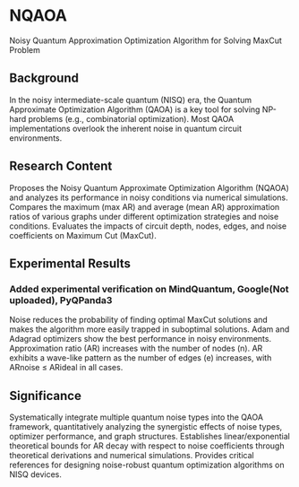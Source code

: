 # NQAOA
Noisy Quantum Approximation Optimization Algorithm for Solving MaxCut Problem

## Background
In the noisy intermediate-scale quantum (NISQ) era, the Quantum Approximate Optimization Algorithm (QAOA) is a key tool for solving NP-hard problems (e.g., combinatorial optimization).
Most QAOA implementations overlook the inherent noise in quantum circuit environments.
## Research Content
Proposes the Noisy Quantum Approximate Optimization Algorithm (NQAOA) and analyzes its performance in noisy conditions via numerical simulations.
Compares the maximum (max AR) and average (mean AR) approximation ratios of various graphs under different optimization strategies and noise conditions.
Evaluates the impacts of circuit depth, nodes, edges, and noise coefficients on Maximum Cut (MaxCut).
## Experimental Results
### Added experimental verification on MindQuantum, Google(Not uploaded), PyQPanda3
Noise reduces the probability of finding optimal MaxCut solutions and makes the algorithm more easily trapped in suboptimal solutions.
Adam and Adagrad optimizers show the best performance in noisy environments.
Approximation ratio (AR) increases with the number of nodes (n).
AR exhibits a wave-like pattern as the number of edges (e) increases, with ARnoise ≤ ARideal in all cases.
## Significance
Systematically integrate multiple quantum noise types into the QAOA framework, quantitatively analyzing the synergistic effects of noise types, optimizer performance, and graph structures.
Establishes linear/exponential theoretical bounds for AR decay with respect to noise coefficients through theoretical derivations and numerical simulations.
Provides critical references for designing noise-robust quantum optimization algorithms on NISQ devices.
